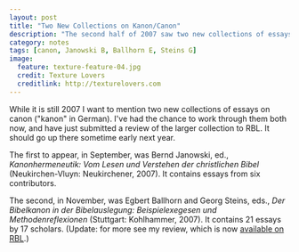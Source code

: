 ```yaml
---
layout: post
title: "Two New Collections on Kanon/Canon"
description: "The second half of 2007 saw two new collections of essays on canon (“kanon” in German)."
category: notes
tags: [canon, Janowski B, Ballhorn E, Steins G]
image:
  feature: texture-feature-04.jpg
  credit: Texture Lovers
  creditlink: http://texturelovers.com
---
```


While it is still 2007 I want to mention two new collections of essays
on canon ("kanon" in German). I've had the chance to work through them
both now, and have just submitted a review of the larger collection to
RBL. It should go up there sometime early next year.

The first to appear, in September, was Bernd Janowski, ed.,
*Kanonhermeneutik: Vom Lesen und Verstehen der christlichen Bibel*
(Neukirchen-Vluyn: Neukirchener, 2007). It contains essays from six
contributors.

The second, in November, was Egbert Ballhorn and Georg Steins, eds.,
*Der Bibelkanon in der Bibelauslegung: Beispielexegesen und
Methodenreflexionen* (Stuttgart: Kohlhammer, 2007). It contains 21
essays by 17 scholars. (Update: for more see my review, which is now
[available on RBL](http://www.bookreviews.org/BookDetail.asp?TitleId=6401).)